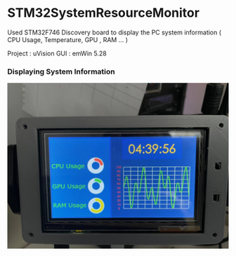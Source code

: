 # STM32SystemResourceMonitor

Used STM32F746 Discovery board to display the PC system information ( CPU Usage, Temperature, GPU , RAM ... )

Project : uVision
GUI : emWin 5.28

### Displaying System Information
![Image](/image/photo.jpg)